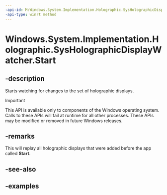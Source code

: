 ```yaml
---
-api-id: M:Windows.System.Implementation.Holographic.SysHolographicDisplayWatcher.Start
-api-type: winrt method
---
```


<!-- Method syntax.
public void SysHolographicDisplayWatcher.Start()
-->

# Windows.System.Implementation.Holographic.SysHolographicDisplayWatcher.Start

## -description
Starts watching for changes to the set of holographic displays.

> [!IMPORTANT]
> This API is available only to components of the Windows operating system.  Calls to these APIs will fail at runtime for all other processes.  These APIs may be modified or removed in future Windows releases.

## -remarks
This will replay all holographic displays that were added before the app called **Start**.

## -see-also

## -examples

